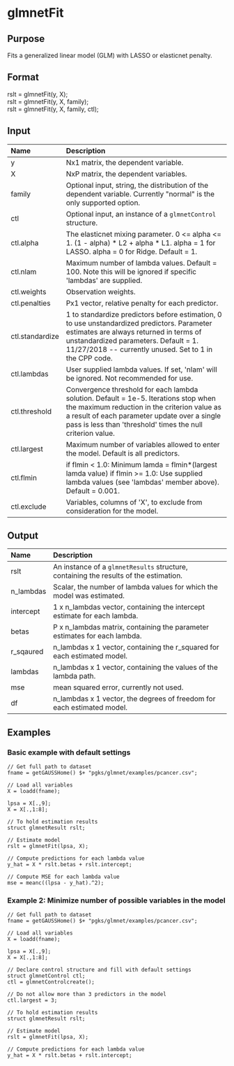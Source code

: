 # glmnetFit

## Purpose

Fits a generalized linear model (GLM) with LASSO or elasticnet penalty.

## Format

rslt = glmnetFit(y, X);  
rslt = glmnetFit(y, X, family);  
rslt = glmnetFit(y, X, family, ctl);

## Input
|Name|Description|
|:---- |:-----|
|y | Nx1 matrix, the dependent variable.|
|X | NxP matrix, the dependent variables.|
|family| Optional input, string, the distribution of the dependent variable. Currently "normal" is the only supported option.|
|ctl| Optional input, an instance of a `glmnetControl` structure.|
| ctl.alpha|         The elasticnet mixing parameter. 0 <= alpha <= 1.  (1 - alpha) * L2 + alpha * L1. alpha = 1 for LASSO. alpha = 0 for Ridge. Default = 1.|
| ctl.nlam |         Maximum number of lambda values. Default = 100. Note this will be ignored if specific 'lambdas' are supplied. |
| ctl.weights|       Observation weights. |
| ctl.penalties|     Px1 vector, relative penalty for each predictor. |
| ctl.standardize|   1 to standardize predictors before estimation, 0 to use unstandardized predictors. Parameter estimates are always returned in terms of unstandardized parameters. Default = 1. 11/27/2018 -- currently unused. Set to 1 in the CPP code. |
| ctl.lambdas|       User supplied lambda values. If set, 'nlam' will be ignored. Not recommended for use. |
| ctl.threshold|     Convergence threshold for each lambda solution. Default = 1e-5. Iterations stop when the maximum reduction in the criterion value as a result of each parameter update over a single pass is less than 'threshold' times the null criterion value. |
| ctl.largest  |     Maximum number of variables allowed to enter the model. Default is all predictors. |
| ctl.flmin    |     if flmin < 1.0: Minimum lamda = flmin*(largest lamda value) if flmin >= 1.0: Use supplied lambda values (see 'lambdas' member above). Default = 0.001. |
| ctl.exclude  |  Variables, columns of 'X', to exclude from consideration for the model. | 



## Output
|Name|Description|
|:----- |:----|
|rslt| An instance of a `glmnetResults` structure, containing the results of the estimation.|
|n_lambdas |    Scalar, the number of lambda values for which the model was estimated.|
|intercept |    1 x n_lambdas vector, containing the intercept estimate for each lambda.|
|betas     |    P x n_lambdas matrix, containing the parameter estimates for each lambda.|
|r_sqaured |    n_lambdas x 1 vector, containing the r_squared for each estimated model.|
|lambdas   |    n_lambdas x 1 vector, containing the values of the lambda path.|
|mse       |    mean squared error, currently not used.|
|df        |    n_lambdas x 1 vector, the degrees of freedom for each estimated model.|


## Examples

### Basic example with default settings

```
// Get full path to dataset
fname = getGAUSSHome() $+ "pgks/glmnet/examples/pcancer.csv";

// Load all variables
X = loadd(fname);

lpsa = X[.,9];
X = X[.,1:8];

// To hold estimation results
struct glmnetResult rslt;

// Estimate model
rslt = glmnetFit(lpsa, X);

// Compute predictions for each lambda value
y_hat = X * rslt.betas + rslt.intercept;

// Compute MSE for each lambda value
mse = meanc((lpsa - y_hat).^2);
```

### Example 2: Minimize number of possible variables in the model 

```
// Get full path to dataset
fname = getGAUSSHome() $+ "pgks/glmnet/examples/pcancer.csv";

// Load all variables
X = loadd(fname);

lpsa = X[.,9];
X = X[.,1:8];

// Declare control structure and fill with default settings
struct glmnetControl ctl;
ctl = glmnetControlcreate();

// Do not allow more than 3 predictors in the model
ctl.largest = 3;

// To hold estimation results
struct glmnetResult rslt;

// Estimate model
rslt = glmnetFit(lpsa, X);

// Compute predictions for each lambda value
y_hat = X * rslt.betas + rslt.intercept;
```
